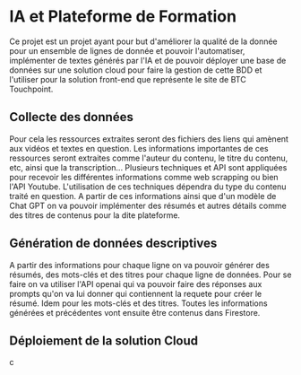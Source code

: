 # IA et Plateforme de Formation

Ce projet est un projet ayant pour but d'améliorer la qualité de la donnée pour un ensemble de lignes de donnée et pouvoir l'automatiser, implémenter de textes générés par l'IA et de pouvoir déployer une base de données sur une solution cloud pour faire la gestion de cette BDD et l'utiliser pour la solution front-end que représente le site de BTC Touchpoint. 


## Collecte des données

Pour cela les ressources extraites seront des fichiers des liens qui amènent aux vidéos et textes en question. Les informations importantes de ces ressources seront extraites comme l'auteur du contenu, le titre du contenu, etc, ainsi que la transcription...
Plusieurs techniques et API sont appliquées pour recevoir les différentes informations comme web scrapping ou bien l'API Youtube. L'utilisation de ces techniques dépendra du type du contenu traité en question.
A partir de ces informations ainsi que d'un modèle de Chat GPT on va pouvoir implémenter des résumés et autres détails comme des titres de contenus pour la dite plateforme.


## Génération de données descriptives

A partir des informations pour chaque ligne on va pouvoir générer des résumés, des mots-clés et des titres pour chaque ligne de données. Pour se faire on va utiliser l'API openai qui va pouvoir faire des réponses aux prompts qu'on va lui donner qui contiennent la requete pour créer le résumé. Idem pour les mots-clés et des titres. Toutes les informations générées et précédentes vont ensuite être contenus dans Firestore.


## Déploiement de la solution Cloud



c
